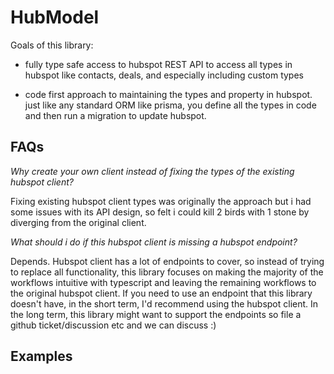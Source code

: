 # HubModel

Goals of this library:

* fully type safe access to hubspot REST API to access all types in hubspot like contacts, deals, and especially including custom types

* code first approach to maintaining the types and property in hubspot. just like any standard ORM like prisma, you define all the types in code and then run a migration to update hubspot.


## FAQs

*Why create your own client instead of fixing the types of the existing hubspot client?*

Fixing existing hubspot client types was originally the approach but i had some issues with its API design, so felt i could kill 2 birds with 1 stone by diverging from the original client.

*What should i do if this hubspot client is missing a hubspot endpoint?*

Depends. Hubspot client has a lot of endpoints to cover, so instead of trying to replace all functionality, this library focuses on making the majority of the workflows intuitive with typescript and leaving the remaining workflows to the original hubspot client. If you need to use an endpoint that this library doesn't have, in the short term, I'd recommend using the hubspot client. In the long term, this library might want to support the endpoints so file a github ticket/discussion etc and we can discuss :)

## Examples

```typescript:./example/find-many.ts
```
